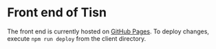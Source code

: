 # Front end of Tisn

The front end is currently hosted on [GitHub Pages](https://pages.github.com/). To deploy changes, execute `npm run deploy` from the client directory.
